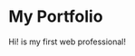 
<h1 aling="center"> My Portfolio </h1>

<div aling="center">

Hi! is my first web professional!

</div>